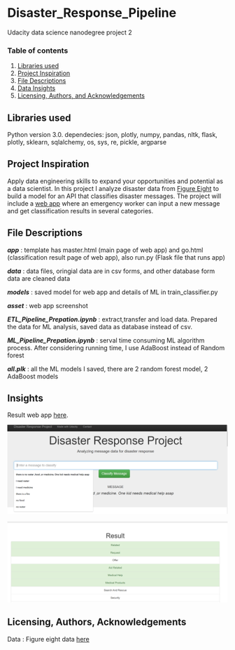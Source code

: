 # Disaster_Response_Pipeline
Udacity data science nanodegree project 2

### Table of contents

1. [Libraries used](#Libraries)
2. [Project Inspiration](#Inspiration)
3. [File Descriptions](#files)
4. [Data Insights](#Insights)
5. [Licensing, Authors, and Acknowledgements](#licensing)


## Libraries used <a name="Libraries used"></a>

Python version 3.0.
dependecies: json, plotly, numpy, pandas, nltk, flask, plotly, sklearn, sqlalchemy, os, sys, re, pickle, argparse

## Project Inspiration<a name="Inspiration"></a>

Apply data engineering skills to expand your opportunities and potential as a data scientist. In this project I analyze disaster data 
from [Figure Eight](https://appen.com/) to build a model for an API that classifies disaster messages. The project will include a [web 
app](https://view6914b2f4-3001.udacity-student-workspaces.com/) where an emergency worker can input a new message and get classification 
results in several categories.


## File Descriptions <a name="files"></a>

*__app__* : template has master.html (main page of web app) and go.html (classification result page of web app), also run.py  (Flask file that runs app)

*__data__* : data files, oringial data are in csv forms, and other database form data are cleaned data

*__models__* : saved model for web app and details of ML in train_classifier.py

*__asset__* : web app screenshot

*__ETL_Pipeline_Prepation.ipynb__* : extract,transfer and load data. Prepared the data for ML analysis, saved data as database instead of csv.

*__ML_Pipeline_Prepation.ipynb__* : serval time consuming ML algorithm process. After considering running time, I use AdaBoost instead of Random forest

*__all.plk__* :  all the ML models I saved, there are 2 random forest model, 2 AdaBoost models

## Insights<a name="insights"></a>

Result web app [here](https://view6914b2f4-3001.udacity-student-workspaces.com/).

![web app screenshot](asset/pic1.png)

![web app screenshot](asset/pic2.png)


## Licensing, Authors, Acknowledgements<a name="licensing"></a>

Data : Figure eight data [here](https://appen.com/)

